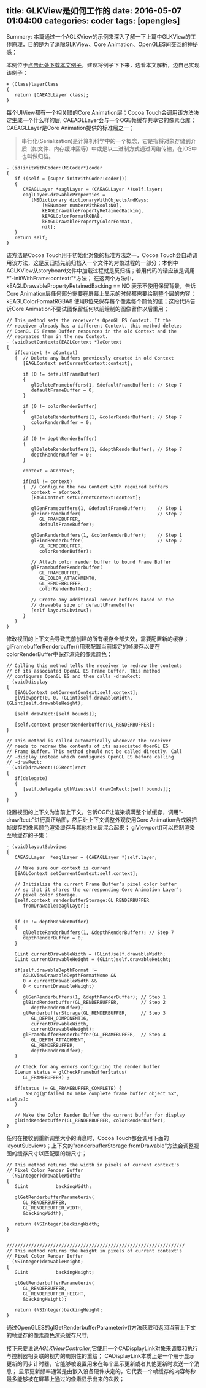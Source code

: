 title: GLKView是如何工作的
date: 2016-05-07 01:04:00
categories: coder
tags: [opengles]
-----------

Summary: 本篇通过一个AGLKView的示例来深入了解一下上篇中GLKView的工作原理，目的是为了消除GLKView、Core Animation、OpenGLES间交互的神秘感；
<!-- more -->

本例位于[点击此处下载本文例子](https://github.com/usiege/OpenGLES/tree/master/OpenGLES_Ch2/OpenGLES_Ch2_2)，建议将例子下下来，边看本文解析，边自己实现该例子；

```OC
+ (Class)layerClass
{
   return [CAEAGLLayer class];
}
```
每个UIView都有一个相关联的Core Animation层；Cocoa Touch会调用该方法决定生成一个什么样的层;
CAEAGLLayer会与一个OGE帧缓存共享它的像素仓库；CAEAGLLayer是Core Animation提供的标准层之一；
>串行化(Serialization)是计算机科学中的一个概念，它是指将对象存储到介质（如文件、内存缓冲区等）中或是以二进制方式通过网络传输，在iOS中也叫做归档。


```
- (id)initWithCoder:(NSCoder*)coder
{    
   if ((self = [super initWithCoder:coder]))
   {
      CAEAGLLayer *eaglLayer = (CAEAGLLayer *)self.layer;      
      eaglLayer.drawableProperties = 
         [NSDictionary dictionaryWithObjectsAndKeys:
             [NSNumber numberWithBool:NO], 
             kEAGLDrawablePropertyRetainedBacking, 
             kEAGLColorFormatRGBA8, 
             kEAGLDrawablePropertyColorFormat, 
             nil];          
   }
   return self;
}

```
该方法是Cocoa Touch用于初始化对象的标准方法之一，Cocoa Touch会自动调用该方法，这是反归档先前归档入一个文件的对象过程的一部分；本例中AGLKView从storyboard文件中加载过程就是反归档；若用代码的话应该是调用*"-initWithFrame:context:"*方法；
在这两个方法中，kEAGLDrawablePropertyRetainedBacking == NO 表示不使用保留背景，告诉Core Animation层任何部分需要在屏幕上显示的时候都需要绘制整个层的内容；kEAGLColorFormatRGBA8 使用8位来保存每个像素每个颜色的值；这段代码告诉Core Animation不要试图保留任何以前绘制的图像留作以后重用；

```
// This method sets the receiver's OpenGL ES Context. If the 
// receiver already has a different Context, this method deletes
// OpenGL ES Frame Buffer resources in the old Context and the 
// recreates them in the new Context.
- (void)setContext:(EAGLContext *)aContext
{
   if(context != aContext)
   {  // Delete any buffers previously created in old Context
      [EAGLContext setCurrentContext:context];
      
      if (0 != defaultFrameBuffer)
      {
         glDeleteFramebuffers(1, &defaultFrameBuffer); // Step 7
         defaultFrameBuffer = 0;
      }
      
      if (0 != colorRenderBuffer)
      {
         glDeleteRenderbuffers(1, &colorRenderBuffer); // Step 7
         colorRenderBuffer = 0;
      }
      
      if (0 != depthRenderBuffer)
      {
         glDeleteRenderbuffers(1, &depthRenderBuffer); // Step 7
         depthRenderBuffer = 0;
      }
      
      context = aContext;
   
      if(nil != context)
      {  // Configure the new Context with required buffers
         context = aContext;
         [EAGLContext setCurrentContext:context];
                   
         glGenFramebuffers(1, &defaultFrameBuffer);    // Step 1
         glBindFramebuffer(                            // Step 2
            GL_FRAMEBUFFER,             
            defaultFrameBuffer);

         glGenRenderbuffers(1, &colorRenderBuffer);    // Step 1
         glBindRenderbuffer(                           // Step 2
            GL_RENDERBUFFER, 
            colorRenderBuffer);
         
         // Attach color render buffer to bound Frame Buffer
         glFramebufferRenderbuffer(
            GL_FRAMEBUFFER, 
            GL_COLOR_ATTACHMENT0, 
            GL_RENDERBUFFER, 
            colorRenderBuffer);

         // Create any additional render buffers based on the
         // drawable size of defaultFrameBuffer
         [self layoutSubviews];
      }
   }
}
```

修改视图的上下文会导致先前创建的所有缓存全部失效，需要配置新的缓存；glFramebufferRenderbuffer()用来配置当前绑定的帧缓存以便在colorRenderBuffer中保存渲染的像素颜色；

```
// Calling this method tells the receiver to redraw the contents 
// of its associated OpenGL ES Frame Buffer. This method 
// configures OpenGL ES and then calls -drawRect:
- (void)display
{
   [EAGLContext setCurrentContext:self.context];
   glViewport(0, 0, (GLint)self.drawableWidth, (GLint)self.drawableHeight);

   [self drawRect:[self bounds]];
   
   [self.context presentRenderbuffer:GL_RENDERBUFFER];
}

// This method is called automatically whenever the receiver
// needs to redraw the contents of its associated OpenGL ES
// Frame Buffer. This method should not be called directly. Call
// -display instead which configures OpenGL ES before calling
// -drawRect:
- (void)drawRect:(CGRect)rect
{
   if(delegate)
   {
      [self.delegate glkView:self drawInRect:[self bounds]];
   }
}
```

设置视图的上下文为当前上下文，告诉OGE让渲染填满整个帧缓存，调用“-drawRect:”进行真正给图，然后让上下文调整外观使用Core Animation合成器把帧缓存的像素颜色渲染缓存与其他相关层混合起来；
glViewport()可以控制渲染至帧缓存的子集；


```
- (void)layoutSubviews
{
   CAEAGLLayer 	*eaglLayer = (CAEAGLLayer *)self.layer;
   
   // Make sure our context is current
   [EAGLContext setCurrentContext:self.context];

   // Initialize the current Frame Buffer’s pixel color buffer 
   // so that it shares the corresponding Core Animation Layer’s
   // pixel color storage.
   [self.context renderbufferStorage:GL_RENDERBUFFER 
      fromDrawable:eaglLayer];
      
   
   if (0 != depthRenderBuffer)
   {
      glDeleteRenderbuffers(1, &depthRenderBuffer); // Step 7
      depthRenderBuffer = 0;
   }
   
   GLint currentDrawableWidth = (GLint)self.drawableWidth;
   GLint currentDrawableHeight = (GLint)self.drawableHeight;
   
   if(self.drawableDepthFormat != 
      AGLKViewDrawableDepthFormatNone &&
      0 < currentDrawableWidth &&
      0 < currentDrawableHeight)
   {
      glGenRenderbuffers(1, &depthRenderBuffer); // Step 1
      glBindRenderbuffer(GL_RENDERBUFFER,        // Step 2
         depthRenderBuffer);
      glRenderbufferStorage(GL_RENDERBUFFER,     // Step 3 
         GL_DEPTH_COMPONENT16, 
         currentDrawableWidth, 
         currentDrawableHeight);
      glFramebufferRenderbuffer(GL_FRAMEBUFFER,  // Step 4 
         GL_DEPTH_ATTACHMENT, 
         GL_RENDERBUFFER, 
         depthRenderBuffer);
   }
   
   // Check for any errors configuring the render buffer   
   GLenum status = glCheckFramebufferStatus(
      GL_FRAMEBUFFER) ;
     
   if(status != GL_FRAMEBUFFER_COMPLETE) {
       NSLog(@"failed to make complete frame buffer object %x", status);
   }

   // Make the Color Render Buffer the current buffer for display
   glBindRenderbuffer(GL_RENDERBUFFER, colorRenderBuffer);
}

```
任何在接收到重新调整大小的消息时，Cocoa Touch都会调用下面的layoutSubviews；上下文的"renderbufferStorage:fromDrawable"方法会调整视图的缓存尺寸以匹配层的新尺寸；

```
// This method returns the width in pixels of current context's
// Pixel Color Render Buffer
- (NSInteger)drawableWidth;
{
   GLint          backingWidth;

   glGetRenderbufferParameteriv(
      GL_RENDERBUFFER, 
      GL_RENDERBUFFER_WIDTH, 
      &backingWidth);
      
   return (NSInteger)backingWidth;
}


/////////////////////////////////////////////////////////////////
// This method returns the height in pixels of current context's
// Pixel Color Render Buffer
- (NSInteger)drawableHeight;
{
   GLint          backingHeight;

   glGetRenderbufferParameteriv(
      GL_RENDERBUFFER, 
      GL_RENDERBUFFER_HEIGHT, 
      &backingHeight);
      
   return (NSInteger)backingHeight;
}
```

通过OpenGLES的glGetRenderbufferParameteriv()方法获取和返回当前上下文的帧缓存的像素颜色渲染缓存尺寸;

接下来要说说*AGLKViewController*,它使用一个CADisplayLink对象来调度和执行与控制器相关联的视力的周期性的重绘；
CADisplayLink本质上是一个用于显示更新的同步计时器，它能够被设置用来在每个显示更新或者其他更新时发送一个消息；
显示更新频率通常是由嵌入设备硬件决定的，它代表一个帧缓存的内容每秒最多能够被在屏幕上通过的像素显示出来的次数；


